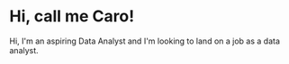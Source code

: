 # Hi, call me Caro!

Hi, I'm an aspiring Data Analyst and I'm looking to land on a job as a data analyst.

